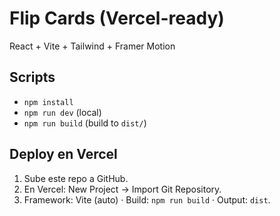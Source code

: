 # Flip Cards (Vercel-ready)
React + Vite + Tailwind + Framer Motion

## Scripts
- `npm install`
- `npm run dev` (local)
- `npm run build` (build to `dist/`)

## Deploy en Vercel
1. Sube este repo a GitHub.
2. En Vercel: New Project → Import Git Repository.
3. Framework: Vite (auto) · Build: `npm run build` · Output: `dist`.

